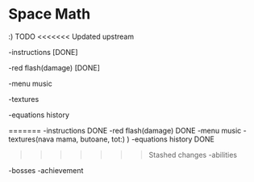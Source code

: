 # Space Math
:)
TODO
<<<<<<< Updated upstream

-instructions [DONE] 

-red flash(damage) [DONE] 

-menu music

-textures

-equations history

=======
-instructions DONE
-red flash(damage) DONE
-menu music
-textures(nava mama, butoane, tot:) )
-equations history DONE
>>>>>>> Stashed changes
-abilities

-bosses
-achievement
